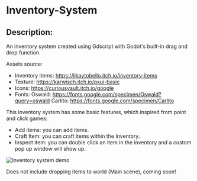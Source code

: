 # Inventory-System

## Description: 

An inventory system created using Gdscript with Godot's built-in drag and drop function.

Assets source:
- Inventory items: https://ilkaytobello.itch.io/inventory-items
- Texture: https://karwisch.itch.io/pxui-basic
- Icons: https://curiousvault.itch.io/google
- Fonts: 
    Oswald: https://fonts.google.com/specimen/Oswald?query=oswald
    Carlito: https://fonts.google.com/specimen/Carlito
    
This inventory system has some basic features, which inspired from point and click games:
- Add items: you can add items.
- Craft Item: you can craft items within the Inventory.
- Inspect item: you can double click an item in the inventory and a custom pop up window will show up.

![Inventory system demo](https://user-images.githubusercontent.com/98946459/233845576-02c038f3-120b-49a7-bd6e-55fe4cf8caea.gif)

Does not include dropping items to world (Main scene), coming soon!
